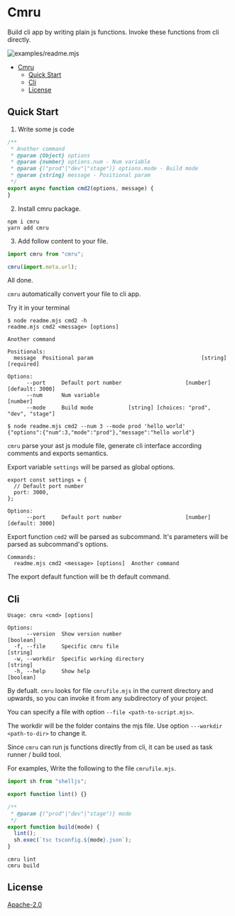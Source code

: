 # Cmru

Build cli app by writing plain js functions. Invoke these functions from cli directly.

![examples/readme.mjs](https://user-images.githubusercontent.com/4012553/154787191-87252e55-35ae-4db5-99a7-13c727bdd48c.png)

- [Cmru](#cmru)
  - [Quick Start](#quick-start)
  - [Cli](#cli)
  - [License](#license)

## Quick Start

1. Write some js code

```js
/**
 * Another command
 * @param {Object} options
 * @param {number} options.num - Num variable
 * @param {("prod"|"dev"|"stage")} options.mode - Build mode
 * @param {string} message - Positional param
 */
export async function cmd2(options, message) {
}
```

2. Install cmru package.

```
npm i cmru
yarn add cmru
```

3. Add follow content to your file.

```js
import cmru from "cmru";

cmru(import.meta.url);
```

All done.

`cmru` automatically convert your file to cli app.

Try it in your terminal
```
$ node readme.mjs cmd2 -h
readme.mjs cmd2 <message> [options]

Another command

Positionals:
  message  Positional param                                  [string] [required]

Options:
      --port     Default port number                    [number] [default: 3000]
      --num      Num variable                                           [number]
      --mode     Build mode           [string] [choices: "prod", "dev", "stage"]

$ node readme.mjs cmd2 --num 3 --mode prod 'hello world'
{"options":{"num":3,"mode":"prod"},"message":"hello world"}
```

`cmru` parse your ast js module file, generate cli interface according comments and exports semantics.

Export variable `settings` will be parsed as global options.
```
export const settings = {
  // Default port number
  port: 3000,
};
```
```
Options:
      --port     Default port number                    [number] [default: 3000]
```

Export function `cmd2` will be parsed as subcommand. It's parameters will be parsed as subcommand's options.

```
Commands:
  readme.mjs cmd2 <message> [options]  Another command
```

The export default function will be th default command.

## Cli

```
Usage: cmru <cmd> [options]

Options:
      --version  Show version number                                   [boolean]
  -f, --file     Specific cmru file                                     [string]
  -w, --workdir  Specific working directory                             [string]
  -h, --help     Show help                                             [boolean]
```

By defualt. `cmru` looks for file `cmrufile.mjs` in the current directory and upwards, so you can invoke it from any subdirectory of your project. 

You can specify a file with option `--file <path-to-script.mjs>`. 

The workdir will be the folder contains the mjs file. Use option `---workdir <path-to-dir>` to change it.

Since `cmru` can run js functions directly from cli, it can be used as task runner / build tool.

For examples, Write the following to the file `cmrufile.mjs`.

```ts
import sh from "shelljs";

export function lint() {}

/**
 * @param {("prod"|"dev"|"stage")} mode
 */
export function build(mode) {
  lint();
  sh.exec(`tsc tsconfig.${mode}.json`);
}
```

```
cmru lint
cmru build
```
## License

[Apache-2.0](LICENSE)

